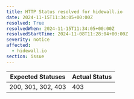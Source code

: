 ```yaml
---
title: HTTP Status resolved for hidewall.io
date: 2024-11-15T11:34:05+00:00Z
resolved: True
resolvedWhen: 2024-11-15T11:34:05+00:00Z
resolvedStartTime: 2024-11-08T11:28:04+00:00Z
severity: notice
affected:
  - hidewall.io
section: issue
---
```


| Expected Statuses | Actual Status  |
|-------------------|----------------|
| 200, 301, 302, 403 | 403 |
